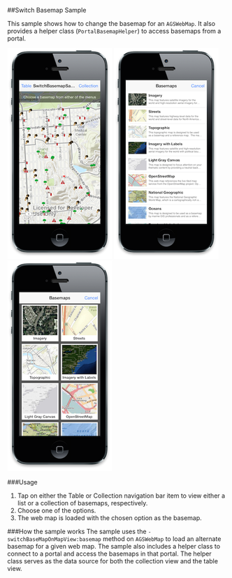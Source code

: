 ##Switch Basemap Sample 

This sample shows how to change the basemap for an `AGSWebMap`. It also provides a helper class (`PortalBasemapHelper`) to access basemaps from a portal.

![Initial Scene](image.png "Initial Scene")
![List View](image2.png "List View")
![Collection View](image3.png "Collection View")


###Usage
1. Tap on either the Table or Collection navigation bar item to view either a list or a collection of basemaps, respectively.
2. Choose one of the options.
3. The web map is loaded with the chosen option as the basemap.

###How the sample works
The sample uses the `-switchBaseMapOnMapView:basemap` method on `AGSWebMap` to load an alternate basemap for a given web map. The sample also includes a helper class to connect to a portal and access the basemaps in that portal. The helper class serves as the data source for both the collection view and the table view.
